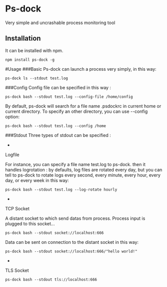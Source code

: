 Ps-dock
=======

Very simple and uncrashable process monitoring tool

Installation
------------
It can be installed with npm.

    npm install ps-dock -g
  
#Usage
###Basic
Ps-dock can launch a process very simply, in this way:

    ps-dock ls --stdout test.log
###Config
Config file can be specified in this way :

    ps-dock bash --stdout test.log --config-file /home/config
By default, ps-dock will search for a file name .psdockrc in current home or current directory. To specify an other directory, you can use --config option:

    ps-dock bash --stdout test.log --config /home
###Stdout
Three types of stdout can be specified :

* 
Logfile

For instance, you can specify a file name test.log to ps-dock. then it handles logrotation : by defaults, log files are rotated every day, but you can tell to ps-dock to rotate logs every second, every minute, every hour, every day, or every week in this way:
    
    ps-dock bash --stdout test.log --log-rotate hourly

* 
TCP Socket

A distant socket to which send datas from process. Process input is plugged to this socket...

    ps-dock bash --stdout socket://localhost:666
Data can be sent on connection to the distant socket in this way:

    ps-dock bash --stdout socket://localhost:666/"hello world!"
    
*
TLS Socket

    ps-dock bash --stdout tls://localhost:666